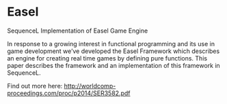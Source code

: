 # Easel
SequenceL Implementation of Easel Game Engine

In response to a growing interest in functional programming and its use in game development we’ve developed the Easel Framework which describes an engine for creating real time games by defining pure functions. This paper describes the framework and an implementation of this framework in SequenceL.

Find out more here:
http://worldcomp-proceedings.com/proc/p2014/SER3582.pdf
